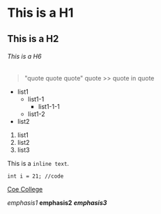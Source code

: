 # This is a H1

## This is a H2

###### This is a H6

> "quote quote quote"
> quote >> quote in quote

* list1
  * list1-1
    * list1-1-1
  * list1-2
* list2

1. list1
2. list2
3. list3

This is a `inline text`.

```java:katsumata
int i = 21; //code
 ```

[Coe College](https://www.coe.edu/)

*emphasis1*
**emphasis2**
***emphasis3***
